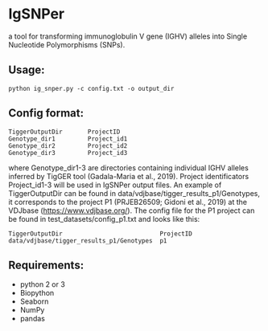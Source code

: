 # IgSNPer

a tool for transforming immunoglobulin V gene (IGHV) alleles into Single Nucleotide Polymorphisms (SNPs).

## Usage: 
```
python ig_snper.py -c config.txt -o output_dir
```

## Config format:
```
TiggerOutputDir       ProjectID
Genotype_dir1         Project_id1
Genotype_dir2         Project_id2
Genotype_dir3         Project_id3
```
where Genotype_dir1-3 are directories containing individual IGHV alleles inferred by TigGER tool (Gadala-Maria et al., 2019). Project identificators Project_id1-3 will be used in IgSNPer output files. An example of TiggerOutputDir can be found in data/vdjbase/tigger_results_p1/Genotypes, it corresponds to the project P1 (PRJEB26509; Gidoni et al., 2019) at the VDJbase (https://www.vdjbase.org/). The config file for the P1 project can be found in test_datasets/config_p1.txt and looks like this:
```
TiggerOutputDir	                          ProjectID
data/vdjbase/tigger_results_p1/Genotypes  p1
```

## Requirements:
- python 2 or 3
- Biopython
- Seaborn
- NumPy
- pandas
